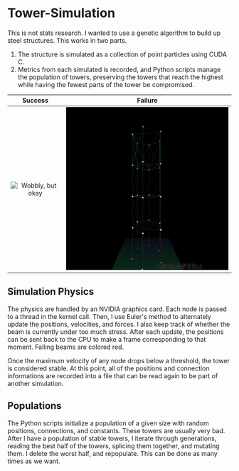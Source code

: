 # Tower-Simulation

This is not stats research.  I wanted to use a genetic algorithm to build up steel structures.  This works in two parts.

1. The structure is simulated as a collection of point particles using CUDA C.
2. Metrics from each simulated is recorded, and Python scripts manage the population of towers, preserving the towers that reach the highest while having the fewest parts of the tower be compromised.

Success | Failure
:-------------------------:|:-------------------------:
![Wobbly, but okay](https://github.com/themaninorange/Tower-Simulation/blob/master/visuals/hextower.gif "Alright")  | ![Too tall](https://github.com/themaninorange/Tower-Simulation/blob/master/visuals/hextower2.gif "Bad")

## Simulation Physics

The physics are handled by an NVIDIA graphics card.  Each node is passed to a thread in the kernel call.  Then, I use Euler's method to alternately update the positions, velocities, and forces.  I also keep track of whether the beam is currently under too much stress.  After each update, the positions can be sent back to the CPU to make a frame corresponding to that moment.  Failing beams are colored red.

Once the maximum velocity of any node drops below a threshold, the tower is considered stable.  At this point, all of the positions and connection informations are recorded into a file that can be read again to be part of another simulation.

## Populations

The Python scripts initialize a population of a given size with random positions, connections, and constants.  These towers are usually very bad.  After I have a population of stable towers, I iterate through generations, reading the best half of the towers, splicing them together, and mutating them.  I delete the worst half, and repopulate.  This can be done as many times as we want.
